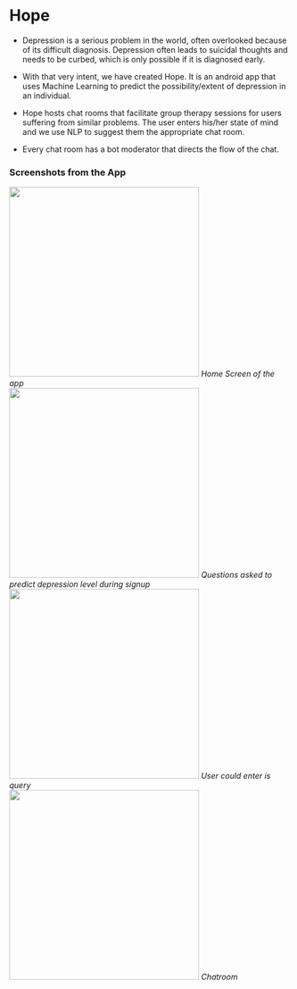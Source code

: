 # Hope

* Depression is a serious problem in the world, often overlooked because of its difficult diagnosis. Depression often leads to suicidal thoughts and needs to be curbed, which is only possible if it is diagnosed early. 

* With that very intent, we have created Hope. It is an android app that uses Machine Learning to predict the possibility/extent of depression in an individual.

* Hope hosts chat rooms that facilitate group therapy sessions for users suffering from similar problems. The user enters
his/her state of mind and we use NLP to suggest them the appropriate chat room.

* Every chat room has a bot moderator that directs the flow of the chat.

###  Screenshots from the App

<img src="../assets/Home.png" width="340">
<em>Home Screen of the app</em>
<br/>
<img src="../assets/Signup.png" width="340">
<em>Questions asked to predict depression level during signup</em>
<br/>
<img src="../assets/Query.png" width="340">
<em>User could enter is query</em>
<br/>
<img src="../assets/Chats.png" width="340">
<em>Chatroom</em>
